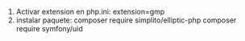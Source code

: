 1. Activar extension en php.ini: extension=gmp
2. instalar paquete:
                      composer require simplito/elliptic-php
                      composer require symfony/uid
 
